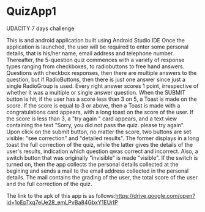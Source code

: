 # QuizApp1
UDACITY 7 days challenge

This is and android application built using Android Studio IDE Once the application is launched, the user will be required to enter some personal details, that is his/her name, email address and telephone number. Thereafter, the 5-question quiz commences with a variety of response types ranging from checkboxes, to radiobuttons to free hand answers. Questions with checkbox responses, then there are multiple answers to the question, but if RadioButtons, then there is just one answer since just a single RadioGroup is used. Every right answer scores 1 point, irrespective of whether it was a multiple or single answer question. When the SUBMIT button is hit, if the user has a score less than 3 on 5, a Toast is made on the score. If the score is equal to 3 or above, then a Toast is made with a congratulations card appears, with a long toast on the score of the user. If the score is less than 3, a "try again " card appears, and a text view containing the text "Sorry, you did not pass the quiz. please try again". Upon click on the submit button, no matter the score, two buttons are set visible: "see correction" and "detailed results". The former displays in a long toast the full correction of the quiz, while the latter gives the details of the user's results, indication which question qwas correct and incorrect. Also, a switch button that was originally "invisible" is made "visible". If the switch is turned on, then the app collects the personal details collected at the begining and sends a mail to the email address collected in the personal details. The mail contains the grading of the user, the total score of the user and the full correction of the quiz.

The link to the apk of this app is as follows:https://drive.google.com/open?id=1oEpTxq7eUe28_emLPvBa84GbxY1EUrIP

